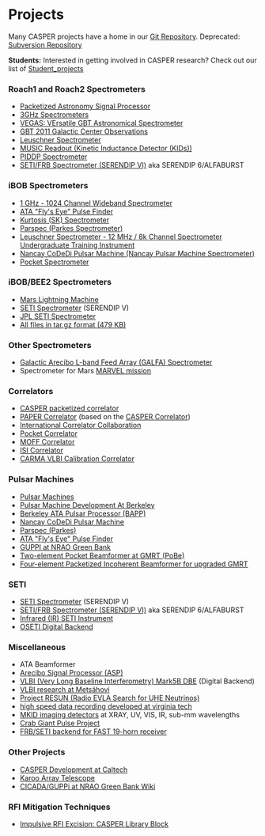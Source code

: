 # Projects

Many CASPER projects have a home in our [Git Repository](https://github.com/casper-astro). Deprecated: [Subversion Repository](http://casper.ssl.berkeley.edu/svn/trunk/projects/)

<b>Students:</b> Interested in getting involved in CASPER research?  Check out our list of [Student_projects](files/student_projects.md)


### Roach1 and Roach2 Spectrometers ###
* [Packetized Astronomy Signal Processor](files/.md)
* [3GHz Spectrometers](files/.md)
* [VEGAS: VErsatile GBT Astronomical Spectrometer](files/.md)
* [GBT 2011 Galactic Center Observations](files/.md)
* [Leuschner Spectrometer](files/.md)
* [MUSIC Readout (Kinetic Inductance Detector (KIDs))](files/.md)
* [PIDDP Spectrometer](files/.md)
* [SETI/FRB Spectrometer (SERENDIP VI)](files/.md)  aka SERENDIP 6/ALFABURST


### iBOB Spectrometers ###
* [1 GHz - 1024 Channel Wideband Spectrometer](files/.md)
* [ATA "Fly's Eye" Pulse Finder](files/.md)
* [Kurtosis (SK) Spectrometer](files/.md)
* [Parspec (Parkes Spectrometer)](files/.md)
* [Leuschner Spectrometer - 12 MHz / 8k Channel Spectrometer Undergraduate Training Instrument](files/.md)
* [Nancay CoDeDi Pulsar Machine (Nancay Pulsar Machine Spectrometer)](files/.md)
* [Pocket Spectrometer](files/.md)


### iBOB/BEE2 Spectrometers ###
* [Mars Lightning Machine](files/.md)
* [SETI Spectrometer](files/.md) (SERENDIP V)
* [JPL SETI Spectrometer](http://casper.berkeley.edu/jplsetispec/)
* [All files in tar.gz format (479 KB)](http://casper.berkeley.edu/software/jpl.tar.gz)


### Other Spectrometers ###
* [Galactic Arecibo L-band Feed Array (GALFA) Spectrometer](http://seti.berkeley.edu/galfa/)
* Spectrometer for Mars [MARVEL mission](http://www.jpl.nasa.gov/news/news.cfm?release=2002-219)


### Correlators ###
* [CASPER packetized correlator](files/.md)
* [PAPER Correlator](files/.md) (based on the [CASPER Correlator](files/.md))
* [International Correlator Collaboration ](files/.md)
* [Pocket Correlator](files/.md)
* [MOFF Correlator](files/.md)
* [ISI Correlator](files/.md)
* [CARMA VLBI Calibration Correlator](files/.md)


### Pulsar Machines ###
* [Pulsar Machines](files/.md)
* [Pulsar Machine Development At Berkeley](files/.md)
* [Berkeley ATA Pulsar Processor (BAPP)](files/.md)
* [Nancay CoDeDi Pulsar Machine](files/.md)
* [Parspec (Parkes)](files/.md)
* [ATA "Fly's Eye" Pulse Finder](files/.md)
* [GUPPI at NRAO Green Bank](files/.md)
* [Two-element Pocket Beamformer at GMRT (PoBe)](files/.md)
* [Four-element Packetized Incoherent Beamformer for upgraded GMRT](files/.md)

### SETI ###
* [SETI Spectrometer](files/.md) (SERENDIP V)
* [SETI/FRB Spectrometer (SERENDIP VI)](files/.md)  aka SERENDIP 6/ALFABURST
* [Infrared (IR) SETI Instrument](files/.md)
* [OSETI Digital Backend](files/.md)


### Miscellaneous ###
* ATA Beamformer
* [Arecibo Signal Processor (ASP)](http://astron.berkeley.edu/~dbacker/asp.html)
* [VLBI (Very Long Baseline Interferometry) Mark5B DBE](http://www.haystack.edu/ast/uvlbi/tech/) (Digital Backend)
* [VLBI research at Metsähovi](http://www.metsahovi.fi/en/vlbi/ibob/index) 
* [Project RESUN (Radio EVLA Search for UHE Neutrinos)](files/.md)
* [high speed data recording developed at virginia tech](files/.md)
* [MKID imaging detectors](http://www.physics.ucsb.edu/~bmazin/Mazin_Lab/Projects/Entries/2009/4/20_An_Open_Source_Microwave_Resonator_Readout.html) at XRAY, UV, VIS,  IR, sub-mm wavelengths
* [Crab Giant Pulse Project](files/.md)
* [FRB/SETI backend for FAST 19-horn receiver](files/.md)

### Other Projects ###
* [CASPER Development at Caltech](files/.md) 
* [Karoo Array Telescope](http://www.ska.ac.za)
* [CICADA/GUPPi at NRAO Green Bank Wiki](https://wikio.nrao.edu/bin/view/CICADA/WebHome)



### RFI Mitigation Techniques ###
* [Impulsive RFI Excision: CASPER Library Block](files/.md)
